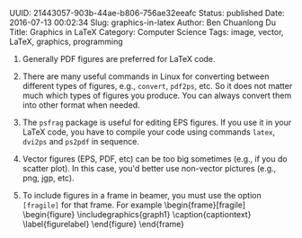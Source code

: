 UUID: 21443057-903b-44ae-b806-756ae32eeafc
Status: published
Date: 2016-07-13 00:02:34
Slug: graphics-in-latex
Author: Ben Chuanlong Du
Title: Graphics in LaTeX
Category: Computer Science
Tags: image, vector, LaTeX, graphics, programming


1. Generally PDF figures are preferred for LaTeX code.

2. There are many useful commands in Linux for converting between different types of figures, e.g., `convert`, `pdf2ps`, etc. So it does not matter much which types of figures you produce. You can always convert them into other format when needed.

3. The `psfrag` package is useful for editing EPS figures.
If you use it in your LaTeX code, you have to compile your code using commands `latex`, `dvi2ps` and `ps2pdf` in sequence.

4. Vector figures (EPS, PDF, etc) can be too big sometimes (e.g., if you do scatter plot). In this case, you'd better use non-vector pictures (e.g., png, jgp, etc).

5. To include figures in a frame in beamer, you must use the option `[fragile]` for that frame. For example
\begin{frame}[fragile]
\begin{figure}
\includegraphics{graph1}
\caption{captiontext}
\label{figurelabel}
\end{figure}
\end{frame} 
